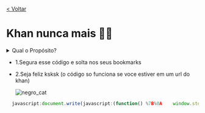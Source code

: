 [< Voltar](https://github.com/YuriLitvin/Khan-Perip-cias/)
# Khan nunca mais 🏌️‍♀️

   <details>
    <summary>Qual o Propósito?</summary>
   Poupar seu tempo valioso ao invés de ficar horas completando os cursos que o governo obriga a fazer. 
  </details>
  </details>

* 1.Segura esse código e solta nos seus bookmarks 
* 2.Seja feliz ksksk (o código so funciona se voce estiver em um url do khan)

  ![negro_cat](https://github.com/YuriLitvin/Lr/assets/124403860/45d33251-cb9b-4245-bfa5-69efcc1a254d)
```js
  javascript:document.write(javascript:(function() %7B%0A    window.stopped %3D false%3B%0A    if (void 0 %3D%3D%3D window.e) alert("Please press Bookmarklet Again before you can use the farmer%2C this is essensial for this.")%3B%0A    else %7B%0A        function farm() %7B%0A            if (stopped %3D%3D%3D true) %7B%0A                return%3B%0A            %7D%0A            document.getElementsByClassName("_ssxvf9l")%5B0%5D%3F.click() %2F%2FTop Answer%0A            document.getElementsByClassName("_1f0fvyce")%5B0%5D%3F.click() %2F%2FLets start%0A            setTimeout(function() %7B%0A                document.getElementsByClassName("_rz7ls7u")%5B0%5D%3F.click() %2F%2FCheck answer%0A                document.getElementsByClassName("_6t500vf")%5B0%5D%3F.click() %2F%2FNext question%0A                document.getElementsByClassName("_1kkrg8oi")%5B0%5D%3F.click() %2F%2FNext assignment%0A%0A                farm()%0A            %7D%2C 1000)%0A        %7D%0A%0A        farm()%0A    %7D%0A%7D)();if(void 0!==window.e)alert("This has already been ran!");else{let e=JSON.parse;JSON.parse=function(a,t){let n=e(a,t);try{n&&n.data&&n.data.assessmentItem&&n.data.assessmentItem.item&&n.data.assessmentItem.item.itemData&&(n.data.assessmentItem.item.itemData='{"answerArea":{"calculator":false,"chi2Table":false,"periodicTable":false,"tTable":false,"zTable":false},"hints":[{"content":"$\\\\\\\\begin{align}\\\\n\\\\\\\\left(\\\\\\\\dfrac{z^{4}}{6^{2}}\\\\\\\\right)^{-3}&=\\\\\\\\dfrac{\\\\\\\\left(z^{4}\\\\\\\\right)^{-3}}{\\\\\\\\left(6^{2}\\\\\\\\right)^{-3}}\\\\n\\\\\\\\end{align}$","images":{},"replace":false,"widgets":{}},{"content":"$\\\\\\\\begin{align}\\\\n\\\\\\\\phantom{\\\\\\\\left(\\\\\\\\dfrac{z^{4}}{6^{2}}\\\\\\\\right)^{-3}}&=\\\\\\\\dfrac{z^{(4)(-3)}}{6^{(2)(-3)}}\\\\n\\\\\\\\\\\\\\\\\\\\\\\\\\\\\\\\\\\\n&=\\\\\\\\dfrac{z^{-12}}{6^{-6}}\\\\n\\\\\\\\\\\\\\\\\\\\\\\\\\\\\\\\\\\\n&=\\\\\\\\dfrac{6^{6}}{z^{12}}\\\\n\\\\\\\\end{align}$","images":{},"replace":false,"widgets":{}}],"itemDataVersion":{"major":0,"minor":1},"question":{"content":"Essa bosta foi feita por 6ix[[☃ radio 1]]","images":{},"widgets":{"radio 1":{"alignment":"default","graded":true,"options":{"choices":[{"content":"Correct answer","correct":true},{"content":"Incorrect answer","correct":false}],"deselectEnabled":false,"displayCount":null,"hasNoneOfTheAbove":false,"multipleSelect":false,"onePerLine":true,"randomize":false},"static":false,"type":"radio","version":{"major":1,"minor":0}}}}}')}catch(r){console.error("Error modifying parsed data:",r)}return n},window.e=!0;document.write(document.getElementsByTagName("html")[0].outerHTML);}
```  
  <br>
